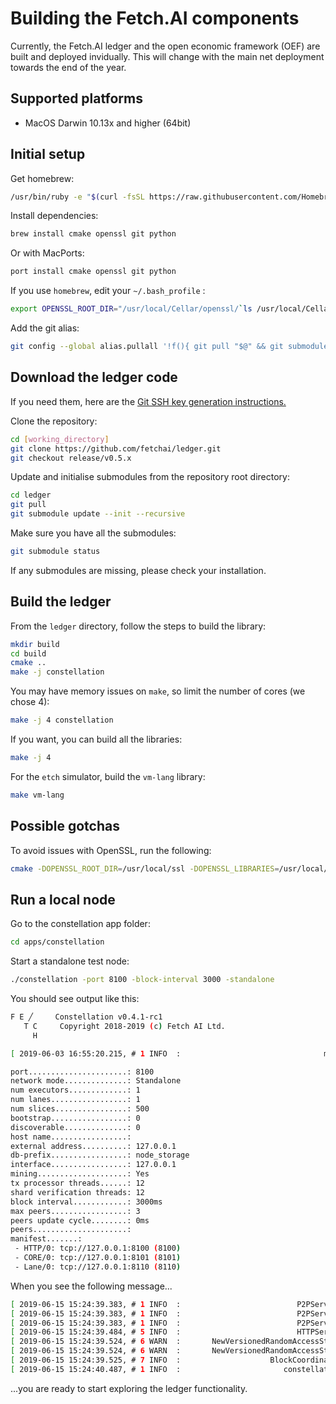 # Building the Fetch.AI components

Currently, the Fetch.AI ledger and the open economic framework (OEF) are built and deployed invidually. This will change with the main net deployment towards the end of the year.


## Supported platforms

- MacOS Darwin 10.13x and higher (64bit)


## Initial setup

Get homebrew:

``` bash
/usr/bin/ruby -e "$(curl -fsSL https://raw.githubusercontent.com/Homebrew/install/master/install)"
```

Install dependencies:

``` bash
brew install cmake openssl git python
```


Or with MacPorts:

``` bash
port install cmake openssl git python
```

If you use `homebrew`, edit your `~/.bash_profile` :

``` bash
export OPENSSL_ROOT_DIR="/usr/local/Cellar/openssl/`ls /usr/local/Cellar/openssl/ | sort | tail -1`"
```


Add the git alias:

``` bash
git config --global alias.pullall '!f(){ git pull "$@" && git submodule sync --recursive && git submodule update --init --recursive; }; f'
```


## Download the ledger code

If you need them, here are the <a href="https://help.github.com/en/articles/generating-a-new-ssh-key-and-adding-it-to-the-ssh-agent" target=_blank>Git SSH key generation instructions.</a>

Clone the repository:

``` bash
cd [working_directory]
git clone https://github.com/fetchai/ledger.git
git checkout release/v0.5.x
```

Update and initialise submodules from the repository root directory:

``` bash
cd ledger
git pull
git submodule update --init --recursive
```

Make sure you have all the submodules:

``` bash
git submodule status
```

If any submodules are missing, please check your installation.


## Build the ledger

From the `ledger` directory, follow the steps to build the library:

``` bash
mkdir build
cd build
cmake ..
make -j constellation
```

You may have memory issues on `make`, so limit the number of cores (we chose 4):

``` bash
make -j 4 constellation
```

If you want, you can build all the libraries:
``` bash
make -j 4
```

For the `etch` simulator, build the `vm-lang` library:
``` bash
make vm-lang
```

## Possible gotchas

To avoid issues with OpenSSL, run the following:

``` bash
cmake -DOPENSSL_ROOT_DIR=/usr/local/ssl -DOPENSSL_LIBRARIES=/usr/local/ssl/lib
```


## Run a local node

Go to the constellation app folder:
``` bash
cd apps/constellation
```

Start a standalone test node:
``` bash
./constellation -port 8100 -block-interval 3000 -standalone
```
You should see output like this:
``` bash
F E ╱     Constellation v0.4.1-rc1
   T C     Copyright 2018-2019 (c) Fetch AI Ltd.
     H

[ 2019-06-03 16:55:20.215, # 1 INFO  :                                main ] Configuration:

port......................: 8100
network mode..............: Standalone
num executors.............: 1
num lanes.................: 1
num slices................: 500
bootstrap.................: 0
discoverable..............: 0
host name.................:
external address..........: 127.0.0.1
db-prefix.................: node_storage
interface.................: 127.0.0.1
mining....................: Yes
tx processor threads......: 12
shard verification threads: 12
block interval............: 3000ms
max peers.................: 3
peers update cycle........: 0ms
peers.....................:
manifest.......:
 - HTTP/0: tcp://127.0.0.1:8100 (8100)
 - CORE/0: tcp://127.0.0.1:8101 (8101)
 - Lane/0: tcp://127.0.0.1:8110 (8110)
```

When you see the following message...

``` bash
[ 2019-06-15 15:24:39.383, # 1 INFO  :                          P2PService ] CORE URI: tcp://127.0.0.1:8101
[ 2019-06-15 15:24:39.383, # 1 INFO  :                          P2PService ] Num Initial Peers: 0
[ 2019-06-15 15:24:39.383, # 1 INFO  :                          P2PService ] Starting P2PService...
[ 2019-06-15 15:24:39.484, # 5 INFO  :                          HTTPServer ] Starting HTTPServer on http://127.0.0.1:8100
[ 2019-06-15 15:24:39.524, # 6 WARN  :       NewVersionedRandomAccessStack ] Attempted to find if hash exists, but history is empty!
[ 2019-06-15 15:24:39.524, # 6 WARN  :       NewVersionedRandomAccessStack ] Attempted to find if hash exists, but history is empty!
[ 2019-06-15 15:24:39.525, # 7 INFO  :                    BlockCoordinator ] Chain Sync complete on 0x780bbb1c050cd3d5c20fce89fa6f4e61c884315efeb44c54ceb956a50563683a (block: 0 prev: 0xd3efbefbefbefbefbefbefbefbe19e9deb22b3efbefbefbefbefbefbefbefbed)
[ 2019-06-15 15:24:40.487, # 1 INFO  :                       constellation ] Startup complete
```
...you are ready to start exploring the ledger functionality.



<br/>
